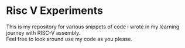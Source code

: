 # Risc V Experiments
This is my repository for various snippets of code i wrote in my learning journey with RISC-V assembly.  
Feel free to look around use my code as you please.
